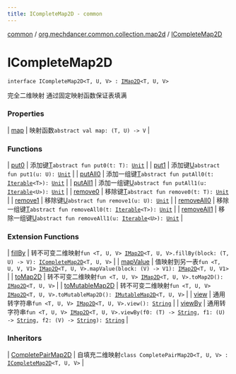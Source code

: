 ```yaml
---
title: ICompleteMap2D - common
---
```


[common](../../index.html) / [org.mechdancer.common.collection.map2d](../index.html) / [ICompleteMap2D](./index.html)

# ICompleteMap2D

`interface ICompleteMap2D<T, U, V> : `[`IMap2D`](../-i-map2-d/index.html)`<T, U, V>`

完全二维映射
通过固定映射函数保证表填满

### Properties

| [map](map.html) | 映射函数`abstract val map: (T, U) -> V` |

### Functions

| [put0](put0.html) | 添加键[T](index.html#T)`abstract fun put0(t: T): `[`Unit`](https://kotlinlang.org/api/latest/jvm/stdlib/kotlin/-unit/index.html) |
| [put1](put1.html) | 添加键[U](index.html#U)`abstract fun put1(u: U): `[`Unit`](https://kotlinlang.org/api/latest/jvm/stdlib/kotlin/-unit/index.html) |
| [putAll0](put-all0.html) | 添加一组键[T](index.html#T)`abstract fun putAll0(t: `[`Iterable`](https://kotlinlang.org/api/latest/jvm/stdlib/kotlin.collections/-iterable/index.html)`<T>): `[`Unit`](https://kotlinlang.org/api/latest/jvm/stdlib/kotlin/-unit/index.html) |
| [putAll1](put-all1.html) | 添加一组键[U](index.html#U)`abstract fun putAll1(u: `[`Iterable`](https://kotlinlang.org/api/latest/jvm/stdlib/kotlin.collections/-iterable/index.html)`<U>): `[`Unit`](https://kotlinlang.org/api/latest/jvm/stdlib/kotlin/-unit/index.html) |
| [remove0](remove0.html) | 移除键[T](index.html#T)`abstract fun remove0(t: T): `[`Unit`](https://kotlinlang.org/api/latest/jvm/stdlib/kotlin/-unit/index.html) |
| [remove1](remove1.html) | 移除键[U](index.html#U)`abstract fun remove1(u: U): `[`Unit`](https://kotlinlang.org/api/latest/jvm/stdlib/kotlin/-unit/index.html) |
| [removeAll0](remove-all0.html) | 移除一组键[T](index.html#T)`abstract fun removeAll0(t: `[`Iterable`](https://kotlinlang.org/api/latest/jvm/stdlib/kotlin.collections/-iterable/index.html)`<T>): `[`Unit`](https://kotlinlang.org/api/latest/jvm/stdlib/kotlin/-unit/index.html) |
| [removeAll1](remove-all1.html) | 移除一组键[U](index.html#U)`abstract fun removeAll1(u: `[`Iterable`](https://kotlinlang.org/api/latest/jvm/stdlib/kotlin.collections/-iterable/index.html)`<U>): `[`Unit`](https://kotlinlang.org/api/latest/jvm/stdlib/kotlin/-unit/index.html) |

### Extension Functions

| [fillBy](../fill-by.html) | 转不可变二维映射`fun <T, U, V> `[`IMap2D`](../-i-map2-d/index.html)`<T, U, V>.fillBy(block: (T, U) -> V): `[`ICompleteMap2D`](./index.html)`<T, U, V>` |
| [mapValue](../map-value.html) | 值映射到另一表`fun <T, U, V, V1> `[`IMap2D`](../-i-map2-d/index.html)`<T, U, V>.mapValue(block: (V) -> V1): `[`IMap2D`](../-i-map2-d/index.html)`<T, U, V1>` |
| [toMap2D](../to-map2-d.html) | 转不可变二维映射`fun <T, U, V> `[`IMap2D`](../-i-map2-d/index.html)`<T, U, V>.toMap2D(): `[`IMap2D`](../-i-map2-d/index.html)`<T, U, V>` |
| [toMutableMap2D](../to-mutable-map2-d.html) | 转不可变二维映射`fun <T, U, V> `[`IMap2D`](../-i-map2-d/index.html)`<T, U, V>.toMutableMap2D(): `[`IMutableMap2D`](../-i-mutable-map2-d/index.html)`<T, U, V>` |
| [view](../view.html) | 通用转字符串`fun <T, U, V> `[`IMap2D`](../-i-map2-d/index.html)`<T, U, V>.view(): `[`String`](https://kotlinlang.org/api/latest/jvm/stdlib/kotlin/-string/index.html) |
| [viewBy](../view-by.html) | 通用转字符串`fun <T, U, V> `[`IMap2D`](../-i-map2-d/index.html)`<T, U, V>.viewBy(f0: (T) -> `[`String`](https://kotlinlang.org/api/latest/jvm/stdlib/kotlin/-string/index.html)`, f1: (U) -> `[`String`](https://kotlinlang.org/api/latest/jvm/stdlib/kotlin/-string/index.html)`, f2: (V) -> `[`String`](https://kotlinlang.org/api/latest/jvm/stdlib/kotlin/-string/index.html)`): `[`String`](https://kotlinlang.org/api/latest/jvm/stdlib/kotlin/-string/index.html) |

### Inheritors

| [CompletePairMap2D](../-complete-pair-map2-d/index.html) | 自填充二维映射`class CompletePairMap2D<T, U, V> : `[`ICompleteMap2D`](./index.html)`<T, U, V>` |

